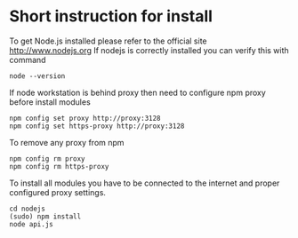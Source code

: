 Short instruction for install
=============================

To get Node.js installed please refer to the official site http://www.nodejs.org
If nodejs is correctly installed you can verify this with command

    node --version

If node workstation is behind proxy then need to configure npm proxy before
install modules

    npm config set proxy http://proxy:3128
    npm config set https-proxy http://proxy:3128

To remove any proxy from npm

    npm config rm proxy
    npm config rm https-proxy

To install all modules you have to be connected to the internet and proper configured proxy settings.

    cd nodejs
    (sudo) npm install
    node api.js


